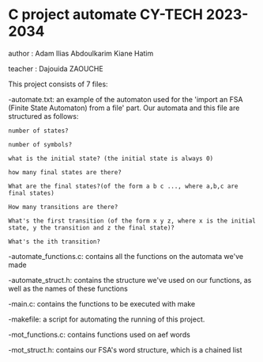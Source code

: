 # C project automate CY-TECH 2023-2034

author : Adam Ilias Abdoulkarim Kiane Hatim

teacher : Dajouida ZAOUCHE

This project consists of 7 files:

-automate.txt: an example of the automaton used for the 'import an FSA (Finite State Automaton) from a file' part. Our automata and this file are structured as follows:
    
    number of states?
    
    number of symbols?
    
    what is the initial state? (the initial state is always 0)
    
    how many final states are there?
    
    What are the final states?(of the form a b c ..., where a,b,c are final states)
    
    How many transitions are there?
    
    What's the first transition (of the form x y z, where x is the initial state, y the transition and z the final state)?
    
    What's the ith transition?

-automate_functions.c: contains all the functions on the automata we've made

-automate_struct.h: contains the structure we've used on our functions, as well as the names of these functions

-main.c: contains the functions to be executed with make

-makefile: a script for automating the running of this project.

-mot_functions.c: contains functions used on aef words

-mot_struct.h: contains our FSA's word structure, which is a chained list
